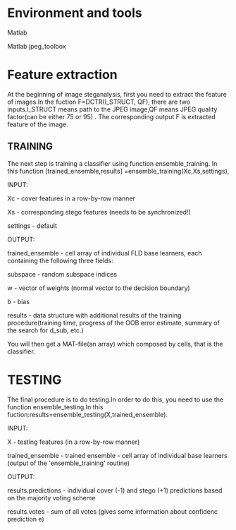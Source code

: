 # Environment and tools

Matlab

Matlab jpeg_toolbox

# Feature extraction
At the beginning of image steganalysis, first you need to extract the feature of images.In the fuction F=DCTR(I_STRUCT, QF), there are two inputs.I_STRUCT means path to the JPEG image,QF means JPEG quality factor(can be either 75 or 95) . The corresponding output F is extracted feature of the image.

## TRAINING
The next step is training a classifier using function ensemble_training. In this function [trained_ensemble,results] =ensemble_training(Xc,Xs,settings), 

INPUT: 

Xc - cover features in a row-by-row manner

Xs - corresponding stego features (needs to be synchronized!)

settings - default

OUTPUT:

trained_ensemble - cell array of individual FLD base learners, each containing the following three fields:

subspace - random subspace indices

w - vector of weights (normal vector to the decision boundary)

b - bias

results - data structure with additional results of the training procedure(training time, progress of the OOB error estimate,
summary of the search for d_sub, etc.)

You will then get a MAT-file(an array) which composed by cells, that is the classifier.


# TESTING
The final procedure is to do testing.In order to do this, you need to use the function ensemble_testing.In this fuction:results=ensemble_testing(X,trained_ensemble).

INPUT:

X - testing features (in a row-by-row manner)

trained_ensemble - trained ensemble - cell array of individual base learners (output of the 'ensemble_training' routine)

OUTPUT:

results.predictions - individual cover (-1) and stego (+1) predictions based on the majority voting scheme

results.votes - sum of all votes (gives some information about confidenc prediction e)
